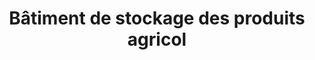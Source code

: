 ---
title: "Bâtiment de stockage des produits agricol"
url: /macenta/batiment-de-stockage-des-produits-agricol/
shop: Hofladen
---
